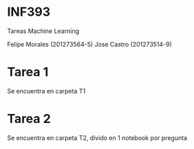 # INF393
Tareas Machine Learning

Felipe Morales (201273564-5)
Jose Castro (201273514-9)

# Tarea 1
Se encuentra en carpeta T1

# Tarea 2
Se encuentra en carpeta T2, divido en 1 notebook por pregunta
